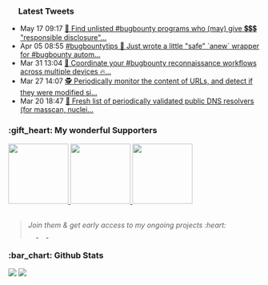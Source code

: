 <h3><a href="https://twitter.com/nil0x42"><img height=16 src="https://upload.wikimedia.org/wikipedia/sco/9/9f/Twitter_bird_logo_2012.svg"></a> Latest Tweets</h3>
<ul>
<!-- LATEST-TWEETS:START -->
<li>May 17 09:17 <a href='https://twitter.com/nil0x42/status/1394220395255922689'>🔖 Find unlisted #bugbounty programs who &lpar;may&rpar; give 💲💲💲  &quot;responsible disclosure&quot;...</a></li>
<li>Apr 05 08:55 <a href='https://twitter.com/nil0x42/status/1378994568276836354'>#bugbountytips  💫 Just wrote a little &quot;safe&quot; `anew` wrapper for #bugbounty autom...</a></li>
<li>Mar 31 13:04 <a href='https://twitter.com/nil0x42/status/1377245468447625216'>🎇 Coordinate your #bugbounty reconnaissance workflows across multiple devices 🔥...</a></li>
<li>Mar 27 14:07 <a href='https://twitter.com/nil0x42/status/1375811661341323266'>🕵️ Periodically monitor the content of URLs, and detect if they were modified si...</a></li>
<li>Mar 20 18:47 <a href='https://twitter.com/nil0x42/status/1373345539891269632'>🔖 Fresh list of periodically validated public DNS resolvers &lpar;for masscan, nuclei...</a></li>

<!-- LATEST-TWEETS:END -->
</ul>

<h3>:gift_heart: My wonderful Supporters</h3>

<a href="https://tinyapps.org/">
  <img width=120 src="https://raw.githubusercontent.com/nil0x42/nil0x42/master/img/sponsors/tinyapps.png">
</a>
<a href="https://twitter.com/r00tali">
  <img width=120 src="https://raw.githubusercontent.com/nil0x42/nil0x42/master/img/sponsors/r00tali.png">
</a>
<a href="https://github.com/FlavorlessQuark">
  <img width=120 src="https://raw.githubusercontent.com/nil0x42/nil0x42/master/img/sponsors/FlavorlessQuark.png">
</a>
<br><br>

<blockquote>
  <i>Join them & get early access to my ongoing projects :heart:</i><br>
<a href="https://github.com/sponsors/nil0x42/">
  <img height=16 src="https://img.shields.io/badge/Sponsor-GitHub-2C974B?logo=github&style=flat-square">
</a>
<a href="https://exdemia.com/donate-bitcoin">
  <img height=16 src="https://img.shields.io/badge/Donate-Bitcoin-F7931A?logo=bitcoin&style=flat-square">
</a>
<a href="https://paypal.me/nil0x42">
  <img height=16 src="https://img.shields.io/badge/Donate-PayPal-0079C1?logo=paypal&style=flat-square">
</a>
</blockquote>

<h3>:bar_chart: Github Stats</h3>
<a href="#"><img src="https://github-readme-stats.vercel.app/api?username=nil0x42&show_icons=true&count_private=true&include_all_commits=true&hide_title=true&hide_border=true&cache_seconds=21600"></a>
<a href="#"><img src="https://github-readme-streak-stats.herokuapp.com/?user=nil0x42&hide_border=true"></a>

